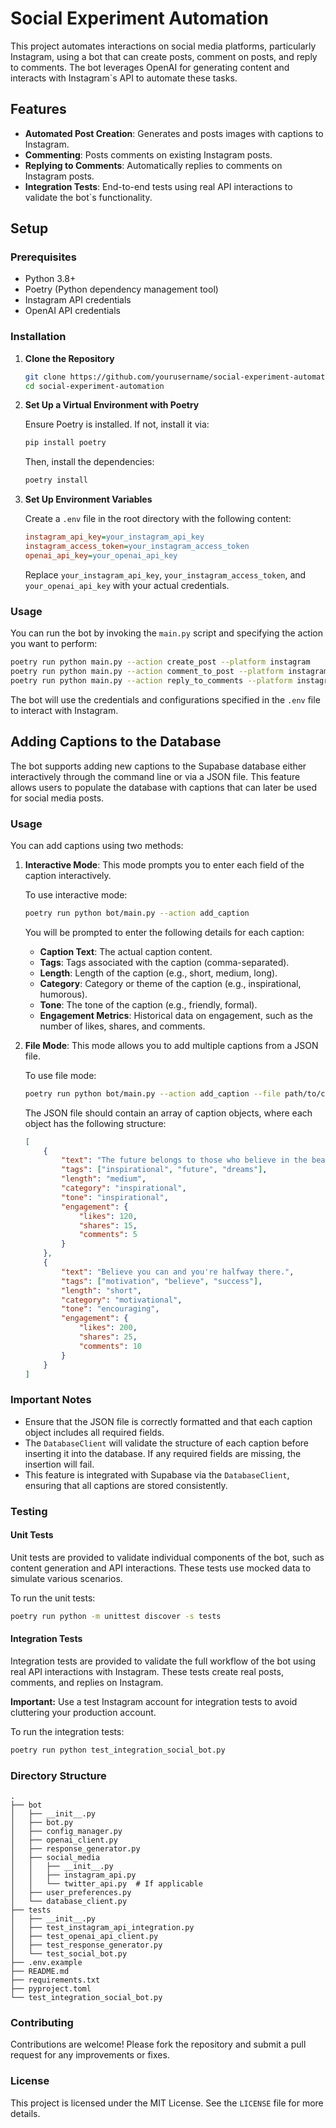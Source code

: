# Social Experiment Automation

This project automates interactions on social media platforms, particularly Instagram, using a bot that can create posts, comment on posts, and reply to comments. The bot leverages OpenAI for generating content and interacts with Instagram`s API to automate these tasks.

## Features

- **Automated Post Creation**: Generates and posts images with captions to Instagram.
- **Commenting**: Posts comments on existing Instagram posts.
- **Replying to Comments**: Automatically replies to comments on Instagram posts.
- **Integration Tests**: End-to-end tests using real API interactions to validate the bot`s functionality.

## Setup

### Prerequisites

- Python 3.8+
- Poetry (Python dependency management tool)
- Instagram API credentials
- OpenAI API credentials

### Installation

1. **Clone the Repository**

   ```bash
   git clone https://github.com/yourusername/social-experiment-automation.git
   cd social-experiment-automation
   ```

2. **Set Up a Virtual Environment with Poetry**

   Ensure Poetry is installed. If not, install it via:

   ```bash
   pip install poetry
   ```

   Then, install the dependencies:

   ```bash
   poetry install
   ```

3. **Set Up Environment Variables**

   Create a `.env` file in the root directory with the following content:

   ```ini
   instagram_api_key=your_instagram_api_key
   instagram_access_token=your_instagram_access_token
   openai_api_key=your_openai_api_key
   ```

   Replace `your_instagram_api_key`, `your_instagram_access_token`, and `your_openai_api_key` with your actual credentials.

### Usage

You can run the bot by invoking the `main.py` script and specifying the action you want to perform:

```bash
poetry run python main.py --action create_post --platform instagram
poetry run python main.py --action comment_to_post --platform instagram
poetry run python main.py --action reply_to_comments --platform instagram
```

The bot will use the credentials and configurations specified in the `.env` file to interact with Instagram.

## Adding Captions to the Database

The bot supports adding new captions to the Supabase database either interactively through the command line or via a JSON file. This feature allows users to populate the database with captions that can later be used for social media posts.

### Usage

You can add captions using two methods:

1. **Interactive Mode**: This mode prompts you to enter each field of the caption interactively.

    To use interactive mode:

    ```bash
    poetry run python bot/main.py --action add_caption
    ```

    You will be prompted to enter the following details for each caption:

    - **Caption Text**: The actual caption content.
    - **Tags**: Tags associated with the caption (comma-separated).
    - **Length**: Length of the caption (e.g., short, medium, long).
    - **Category**: Category or theme of the caption (e.g., inspirational, humorous).
    - **Tone**: The tone of the caption (e.g., friendly, formal).
    - **Engagement Metrics**: Historical data on engagement, such as the number of likes, shares, and comments.

2. **File Mode**: This mode allows you to add multiple captions from a JSON file.

    To use file mode:

    ```bash
    poetry run python bot/main.py --action add_caption --file path/to/captions.json
    ```

    The JSON file should contain an array of caption objects, where each object has the following structure:

    ```json
    [
        {
            "text": "The future belongs to those who believe in the beauty of their dreams.",
            "tags": ["inspirational", "future", "dreams"],
            "length": "medium",
            "category": "inspirational",
            "tone": "inspirational",
            "engagement": {
                "likes": 120,
                "shares": 15,
                "comments": 5
            }
        },
        {
            "text": "Believe you can and you're halfway there.",
            "tags": ["motivation", "believe", "success"],
            "length": "short",
            "category": "motivational",
            "tone": "encouraging",
            "engagement": {
                "likes": 200,
                "shares": 25,
                "comments": 10
            }
        }
    ]
    ```

### Important Notes

- Ensure that the JSON file is correctly formatted and that each caption object includes all required fields.
- The `DatabaseClient` will validate the structure of each caption before inserting it into the database. If any required fields are missing, the insertion will fail.
- This feature is integrated with Supabase via the `DatabaseClient`, ensuring that all captions are stored consistently.



### Testing

#### Unit Tests

Unit tests are provided to validate individual components of the bot, such as content generation and API interactions. These tests use mocked data to simulate various scenarios.

To run the unit tests:

```bash
poetry run python -m unittest discover -s tests
```

#### Integration Tests

Integration tests are provided to validate the full workflow of the bot using real API interactions with Instagram. These tests create real posts, comments, and replies on Instagram.

**Important:** Use a test Instagram account for integration tests to avoid cluttering your production account.

To run the integration tests:

```bash
poetry run python test_integration_social_bot.py
```

### Directory Structure

```
.
├── bot
│   ├── __init__.py
│   ├── bot.py
│   ├── config_manager.py
│   ├── openai_client.py
│   ├── response_generator.py
│   ├── social_media
│   │   ├── __init__.py
│   │   ├── instagram_api.py
│   │   └── twitter_api.py  # If applicable
│   ├── user_preferences.py
│   └── database_client.py
├── tests
│   ├── __init__.py
│   ├── test_instagram_api_integration.py
│   ├── test_openai_api_client.py
│   ├── test_response_generator.py
│   └── test_social_bot.py
├── .env.example
├── README.md
├── requirements.txt
├── pyproject.toml
└── test_integration_social_bot.py
```

### Contributing

Contributions are welcome! Please fork the repository and submit a pull request for any improvements or fixes.

### License

This project is licensed under the MIT License. See the `LICENSE` file for more details.


